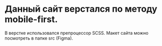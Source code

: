 # Данный сайт верстался по методу mobile-first.
В верстке использовался препроцессор SCSS.
Макет сайта можно посмотреть в папке src (Figma).
